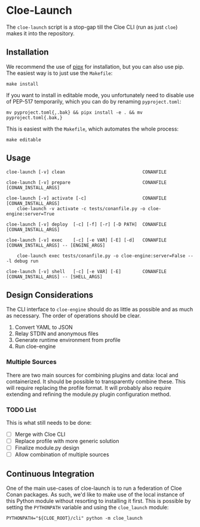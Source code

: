 # Cloe-Launch

The `cloe-launch` script is a stop-gap till the Cloe CLI (run as just `cloe`)
makes it into the repository.

## Installation

We recommend the use of [pipx][1] for installation, but you can also use
pip. The easiest way is to just use the `Makefile`:
```
make install
```
If you want to install in editable mode, you unfortunately need to disable
use of PEP-517 temporarily, which you can do by renaming `pyproject.toml`:
```
mv pyproject.toml{,.bak} && pipx install -e . && mv pyproject.toml{.bak,}
```
This is easiest with the `Makefile`, which automates the whole process:
```
make editable
```

## Usage

<!-- TODO: Update this usage! -->
```
cloe-launch [-v] clean                             CONANFILE

cloe-launch [-v] prepare                           CONANFILE [CONAN_INSTALL_ARGS]

cloe-launch [-v] activate [-c]                     CONANFILE [CONAN_INSTALL_ARGS]
    cloe-launch -v activate -c tests/conanfile.py -o cloe-engine:server=True

cloe-launch [-v] deploy  [-c] [-f] [-r] [-D PATH]  CONANFILE [CONAN_INSTALL_ARGS]

cloe-launch [-v] exec    [-c] [-e VAR] [-E] [-d]   CONANFILE [CONAN_INSTALL_ARGS] -- [ENGINE_ARGS]

    cloe-launch exec tests/conanfile.py -o cloe-engine:server=False -- -l debug run

cloe-launch [-v] shell   [-c] [-e VAR] [-E]        CONANFILE [CONAN_INSTALL_ARGS] -- [SHELL_ARGS]

```

## Design Considerations

The CLI interface to `cloe-engine` should do as little as possible and as much
as necessary. The order of operations should be clear.

  1. Convert YAML to JSON
  2. Relay STDIN and anonymous files
  3. Generate runtime environment from profile
  4. Run cloe-engine

### Multiple Sources

There are two main sources for combining plugins and data: local and
containerized. It should be possible to transparently combine these. This will
require replacing the profile format. It will probably also require extending
and refining the module.py plugin configuration method.

### TODO List

This is what still needs to be done:

 - [ ] Merge with Cloe CLI
 - [ ] Replace profile with more generic solution
 - [ ] Finalize module.py design
 - [ ] Allow combination of multiple sources

## Continuous Integration

One of the main use-cases of cloe-launch is to run a federation of Cloe Conan
packages. As such, we'd like to make use of the local instance of this Python
module without resorting to installing it first. This is possible by setting
the `PYTHONPATH` variable and using the `cloe_launch` module:

    PYTHONPATH="${CLOE_ROOT}/cli" python -m cloe_launch

[1]: https://pipxproject.github.io/pipx/
